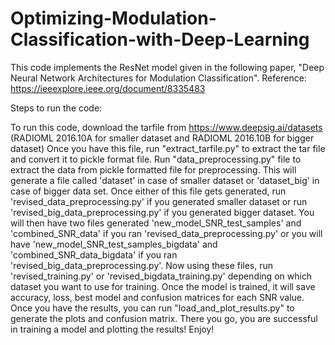 # Optimizing-Modulation-Classification-with-Deep-Learning
This code implements the ResNet model given in the following paper, "Deep Neural Network Architectures for Modulation Classification". Reference: https://ieeexplore.ieee.org/document/8335483

Steps to run the code:

To run this code, download the tarfile from https://www.deepsig.ai/datasets (RADIOML 2016.10A for smaller dataset and RADIOML 2016.10B for bigger dataset)
Once you have this file, run "extract_tarfile.py" to extract the tar file and convert it to pickle format file.
Run "data_preprocessing.py" file to extract the data from pickle formatted file for preprocessing. This will generate a file called 'dataset' in case of smaller dataset or 'dataset_big' in case of bigger data set.
Once either of this file gets generated, run 'revised_data_preprocessing.py' if you generated smaller dataset or run 'revised_big_data_preprocessing.py' if you generated bigger dataset.
You will then have two files generated 'new_model_SNR_test_samples' and 'combined_SNR_data' if you ran 'revised_data_preprocessing.py' or you will have 'new_model_SNR_test_samples_bigdata' and 'combined_SNR_data_bigdata' if you ran 'revised_big_data_preprocessing.py'.
Now using these files, run 'revised_training.py' or 'revised_bigdata_training.py' depending on which dataset you want to use for training.
Once the model is trained, it will save accuracy, loss, best model and confusion matrices for each SNR value.
Once you have the results, you can run "load_and_plot_results.py" to generate the plots and confusion matrix.
There you go, you are successful in training a model and plotting the results!
Enjoy!
